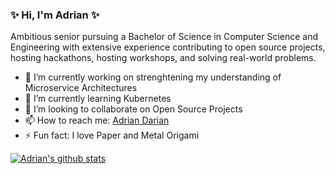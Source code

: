 ### ✨ Hi, I'm Adrian ✨

Ambitious senior pursuing a Bachelor of Science in Computer Science and Engineering with extensive experience contributing to open source projects, hosting hackathons, hosting workshops, and solving real-world problems.

- 🔭 I’m currently working on strenghtening my understanding of Microservice Architectures 
- 🌱 I’m currently learning Kubernetes
- 👯 I’m looking to collaborate on Open Source Projects
- 📫 How to reach me: [Adrian Darian](mailto:hello@adarian.dev?subject=[GitHub]%20Source%20Han%20Sans)
- ⚡ Fun fact: I love Paper and Metal Origami

[![Adrian's github stats](https://github-readme-stats.vercel.app/api?username=adriandarian&show_icons=true&theme=radical&count_private=true&include_all_commits=true&hide=stars)](https://github.com/adriandarian/github-readme-stats)
